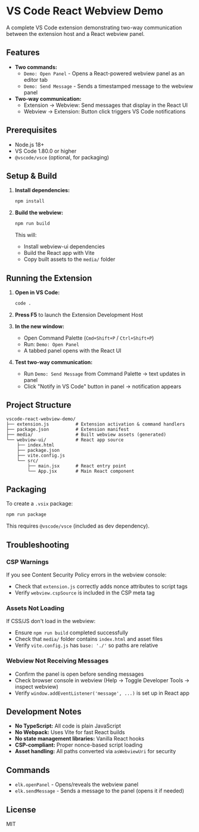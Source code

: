 # VS Code React Webview Demo

A complete VS Code extension demonstrating two-way communication between the extension host and a React webview panel.

## Features

- **Two commands:**
  - `Demo: Open Panel` - Opens a React-powered webview panel as an editor tab
  - `Demo: Send Message` - Sends a timestamped message to the webview panel
- **Two-way communication:**
  - Extension → Webview: Send messages that display in the React UI
  - Webview → Extension: Button click triggers VS Code notifications

## Prerequisites

- Node.js 18+
- VS Code 1.80.0 or higher
- `@vscode/vsce` (optional, for packaging)

## Setup & Build

1. **Install dependencies:**

   ```bash
   npm install
   ```

2. **Build the webview:**
   ```bash
   npm run build
   ```
   This will:
   - Install webview-ui dependencies
   - Build the React app with Vite
   - Copy built assets to the `media/` folder

## Running the Extension

1. **Open in VS Code:**

   ```bash
   code .
   ```

2. **Press F5** to launch the Extension Development Host

3. **In the new window:**

   - Open Command Palette (`Cmd+Shift+P` / `Ctrl+Shift+P`)
   - Run: `Demo: Open Panel`
   - A tabbed panel opens with the React UI

4. **Test two-way communication:**
   - Run `Demo: Send Message` from Command Palette → text updates in panel
   - Click "Notify in VS Code" button in panel → notification appears

## Project Structure

```
vscode-react-webview-demo/
├── extension.js          # Extension activation & command handlers
├── package.json          # Extension manifest
├── media/                # Built webview assets (generated)
└── webview-ui/           # React app source
    ├── index.html
    ├── package.json
    ├── vite.config.js
    └── src/
        ├── main.jsx      # React entry point
        └── App.jsx       # Main React component
```

## Packaging

To create a `.vsix` package:

```bash
npm run package
```

This requires `@vscode/vsce` (included as dev dependency).

## Troubleshooting

### CSP Warnings

If you see Content Security Policy errors in the webview console:

- Check that `extension.js` correctly adds nonce attributes to script tags
- Verify `webview.cspSource` is included in the CSP meta tag

### Assets Not Loading

If CSS/JS don't load in the webview:

- Ensure `npm run build` completed successfully
- Check that `media/` folder contains `index.html` and asset files
- Verify `vite.config.js` has `base: './'` so paths are relative

### Webview Not Receiving Messages

- Confirm the panel is open before sending messages
- Check browser console in webview (Help → Toggle Developer Tools → inspect webview)
- Verify `window.addEventListener('message', ...)` is set up in React app

## Development Notes

- **No TypeScript:** All code is plain JavaScript
- **No Webpack:** Uses Vite for fast React builds
- **No state management libraries:** Vanilla React hooks
- **CSP-compliant:** Proper nonce-based script loading
- **Asset handling:** All paths converted via `asWebviewUri` for security

## Commands

- `elk.openPanel` - Opens/reveals the webview panel
- `elk.sendMessage` - Sends a message to the panel (opens it if needed)

## License

MIT
